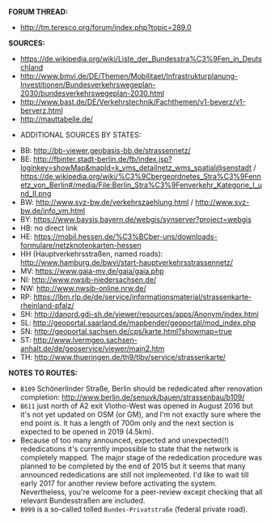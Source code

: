 ﻿**FORUM THREAD:**
- http://tm.teresco.org/forum/index.php?topic=289.0


**SOURCES:**
- https://de.wikipedia.org/wiki/Liste_der_Bundesstra%C3%9Fen_in_Deutschland
- http://www.bmvi.de/DE/Themen/Mobilitaet/Infrastrukturplanung-Investitionen/Bundesverkehrswegeplan-2030/bundesverkehrswegeplan-2030.html
- http://www.bast.de/DE/Verkehrstechnik/Fachthemen/v1-beverz/v1-berverz.html
- http://mauttabelle.de/


* ADDITIONAL SOURCES BY STATES:
- BB: http://bb-viewer.geobasis-bb.de/strassennetz/
- BE: http://fbinter.stadt-berlin.de/fb/index.jsp?loginkey=showMap&mapId=k_vms_detailnetz_wms_spatial@senstadt / https://de.wikipedia.org/wiki/%C3%9Cbergeordnetes_Stra%C3%9Fennetz_von_Berlin#/media/File:Berlin_Stra%C3%9Fenverkehr_Kategorie_I_und_II.png
- BW: http://www.svz-bw.de/verkehrszaehlung.html / http://www.svz-bw.de/info_vm.html
- BY: https://www.baysis.bayern.de/webgis/synserver?project=webgis
- HB: no direct link
- HE: https://mobil.hessen.de/%C3%BCber-uns/downloads-formulare/netzknotenkarten-hessen
- HH (Hauptverkehrsstraßen, named roads): http://www.hamburg.de/bwvi/start-hauptverkehrsstrassennetz/
- MV: https://www.gaia-mv.de/gaia/gaia.php
- NI: http://www.nwsib-niedersachsen.de/
- NW: http://www.nwsib-online.nrw.de/
- RP: https://lbm.rlp.de/de/service/informationsmaterial/strassenkarte-rheinland-pfalz/
- SH: http://danord.gdi-sh.de/viewer/resources/apps/Anonym/index.html
- SL: http://geoportal.saarland.de/mapbender/geoportal/mod_index.php
- SN: http://geoportal.sachsen.de/cps/karte.html?showmap=true
- ST: http://www.lvermgeo.sachsen-anhalt.de/de/geoservice/viewer/main2.htm
- TH: http://www.thueringen.de/th9/tlbv/service/strassenkarte/


**NOTES TO ROUTES:**
- `B109` Schönerlinder Straße, Berlin should be rededicated after renovation completion: http://www.berlin.de/senuvk/bauen/strassenbau/b109/
- `B611` just north of A2 exit Vlotho-West was opened in August 2016 but it's not yet updated on OSM (or GM), and I'm not exactly sure where the end point is. It has a length of 700m only and the next section is expected to be opened in 2019 (4.5km).
- Because of too many announced, expected and unexpected(!) rededications it's currently impossible to state that the network is completely mapped. The major stage of the rededication procedure was planned to be completed by the end of 2015 but it seems that many announced rededications are still not implemented. I'd like to wait till early 2017 for another review before activating the system. Nevertheless, you're welcome for a peer-review except checking that all relevant Bundesstraßen are included.
- `B999` is a so-called tolled `Bundes-Privatstraße` (federal private road).
